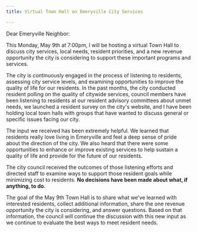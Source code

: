 ```yaml
---
title: Virtual Town Hall on Emeryville City Services

---
```

Dear Emeryville Neighbor:

This Monday, May 9th at 7:00pm, I will be hosting a virtual Town Hall to discuss city services, local needs, resident priorities, and a new revenue opportunity the city is considering to support these important programs and services.

The city is continuously engaged in the process of listening to residents, assessing city service levels, and examining opportunities to improve the quality of life for our residents. In the past months, the city conducted resident polling on the quality of citywide services, council members have been listening to residents at our resident advisory committees about unmet needs, we launched a resident survey on the city's website, and I have been holding local town halls with groups that have wanted to discuss general or specific issues facing our city.

The input we received has been extremely helpful. We learned that residents really love living in Emeryville and feel a deep sense of pride about the direction of the city. We also heard that there were some opportunities to enhance or improve existing services to help sustain a quality of life and provide for the future of our residents.

The city council received the outcomes of those listening efforts and directed staff to examine ways to support those resident goals while minimizing cost to residents. **No decisions have been made about what, if anything, to do.**

The goal of the May 9th Town Hall is to share what we've learned with interested residents, collect additional information, share the one revenue opportunity the city is considering, and answer questions. Based on that information, the council will continue the discussion with this new input as we continue to evaluate the best ways to meet resident needs.